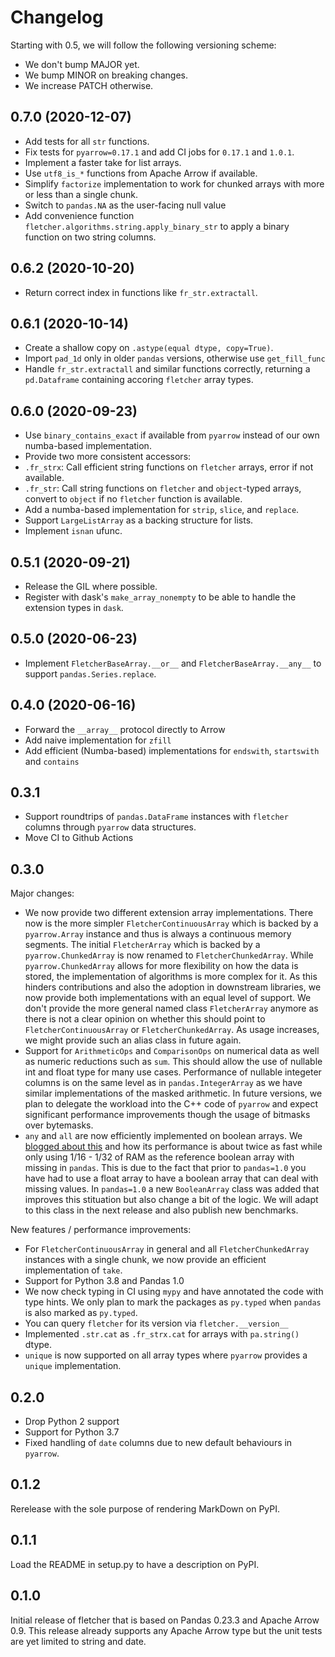 Changelog
=========

Starting with 0.5, we will follow the following versioning scheme:

* We don't bump MAJOR yet.
* We bump MINOR on breaking changes.
* We increase PATCH otherwise.


0.7.0 (2020-12-07)
------------------

* Add tests for all `str` functions.
* Fix tests for `pyarrow=0.17.1` and add CI jobs for `0.17.1` and `1.0.1`.
* Implement a faster take for list arrays.
* Use `utf8_is_*` functions from Apache Arrow if available.
* Simplify `factorize` implementation to work for chunked arrays with more or less than a single chunk.
* Switch to `pandas.NA` as the user-facing null value
* Add convenience function `fletcher.algorithms.string.apply_binary_str` to apply a binary function on two string columns.

0.6.2 (2020-10-20)
------------------

* Return correct index in functions like `fr_str.extractall`.

0.6.1 (2020-10-14)
------------------

* Create a shallow copy on `.astype(equal dtype, copy=True)`.
* Import `pad_1d` only in older `pandas` versions, otherwise use `get_fill_func`
* Handle `fr_str.extractall` and similar functions correctly, returning a `pd.Dataframe` containing accoring `fletcher` array types.

0.6.0 (2020-09-23)
------------------

* Use `binary_contains_exact` if available from `pyarrow` instead of our own numba-based implementation.
* Provide two more consistent accessors:
 * `.fr_strx`: Call efficient string functions on `fletcher` arrays, error if not available.
 * `.fr_str`: Call string functions on `fletcher` and `object`-typed arrays, convert to `object` if no `fletcher` function is available.
* Add a numba-based implementation for `strip`, `slice`, and `replace`.
* Support `LargeListArray` as a backing structure for lists.
* Implement `isnan` ufunc.

0.5.1 (2020-09-21)
------------------

* Release the GIL where possible.
* Register with dask's `make_array_nonempty` to be able to handle the extension types in `dask`.

0.5.0 (2020-06-23)
------------------

* Implement `FletcherBaseArray.__or__` and `FletcherBaseArray.__any__` to support `pandas.Series.replace`.

0.4.0 (2020-06-16)
------------------

* Forward the `__array__` protocol directly to Arrow
* Add naive implementation for `zfill`
* Add efficient (Numba-based) implementations for `endswith`, `startswith` and `contains`

0.3.1
-----

* Support roundtrips of `pandas.DataFrame` instances with `fletcher` columns through `pyarrow` data structures.
* Move CI to Github Actions

0.3.0
-----

Major changes:
 * We now provide two different extension array implementations.
   There now is the more simpler `FletcherContinuousArray` which is backed by a `pyarrow.Array` instance and thus is always a continuous memory segments.
   The initial `FletcherArray` which is backed by a `pyarrow.ChunkedArray` is now renamed to `FletcherChunkedArray`.
   While `pyarrow.ChunkedArray` allows for more flexibility on how the data is stored, the implementation of algorithms is more complex for it.
   As this hinders contributions and also the adoption in downstream libraries, we now provide both implementations with an equal level of support.
   We don't provide the more general named class `FletcherArray` anymore as there is not a clear opinion on whether this should point to `FletcherContinuousArray` or `FletcherChunkedArray`.
   As usage increases, we might provide such an alias class in future again.
 * Support for `ArithmeticOps` and `ComparisonOps` on numerical data as well as numeric reductions such as `sum`.
   This should allow the use of nullable int and float type for many use cases.
   Performance of nullable integeter columns is on the same level as in `pandas.IntegerArray` as we have similar implementations of the masked arithmetic.
   In future versions, we plan to delegate the workload into the C++ code of `pyarrow` and expect significant performance improvements though the usage of bitmasks over bytemasks.
 * `any` and `all` are now efficiently implemented on boolean arrays.
   We [blogged about this](https://uwekorn.com/2019/09/02/boolean-array-with-missings.html) and how its performance is about twice as fast while only using 1/16 - 1/32 of RAM as the reference boolean array with missing in `pandas`.
   This is due to the fact that prior to `pandas=1.0` you have had to use a float array to have a boolean array that can deal with missing values.
   In `pandas=1.0` a new `BooleanArray` class was added that improves this stituation but also change a bit of the logic.
   We will adapt to this class in the next release and also publish new benchmarks.

New features / performance improvements:
 * For `FletcherContinuousArray` in general and all `FletcherChunkedArray` instances with a single chunk, we now provide an efficient implementation of `take`.
 * Support for Python 3.8 and Pandas 1.0
 * We now check typing in CI using `mypy` and have annotated the code with type hints.
   We only plan to mark the packages as `py.typed` when `pandas` is also marked as `py.typed`.
 * You can query `fletcher` for its version via `fletcher.__version__`
 * Implemented `.str.cat` as `.fr_strx.cat` for arrays with `pa.string()` dtype.
 * `unique` is now supported on all array types where `pyarrow` provides a `unique` implementation.

0.2.0
-----

 * Drop Python 2 support
 * Support for Python 3.7
 * Fixed handling of `date` columns due to new default behaviours in `pyarrow`.

0.1.2
-----

Rerelease with the sole purpose of rendering MarkDown on PyPI.

0.1.1
-----

Load the README in setup.py to have a description on PyPI.

0.1.0
-----

Initial release of fletcher that is based on Pandas 0.23.3 and Apache Arrow 0.9.
This release already supports any Apache Arrow type but the unit tests are yet
limited to string and date.
